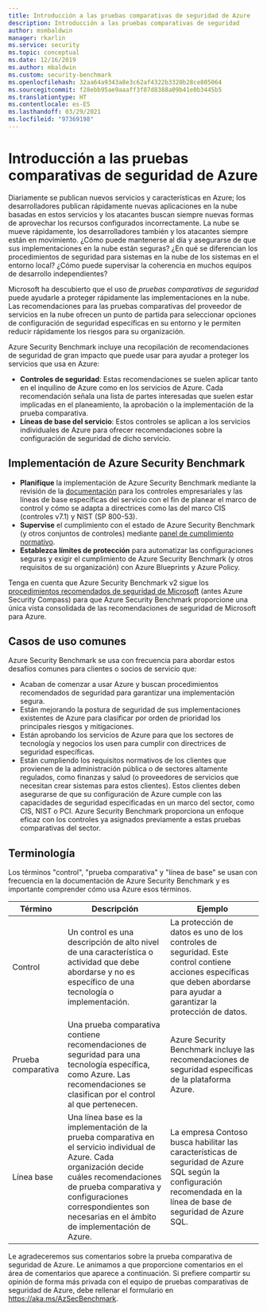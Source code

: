 ```yaml
---
title: Introducción a las pruebas comparativas de seguridad de Azure
description: Introducción a las pruebas comparativas de seguridad
author: msmbaldwin
manager: rkarlin
ms.service: security
ms.topic: conceptual
ms.date: 12/16/2019
ms.author: mbaldwin
ms.custom: security-benchmark
ms.openlocfilehash: 32aa64a9343a8e3c62af4322b3320b28ce805064
ms.sourcegitcommit: f28ebb95ae9aaaff3f87d8388a09b41e0b3445b5
ms.translationtype: HT
ms.contentlocale: es-ES
ms.lasthandoff: 03/29/2021
ms.locfileid: "97369198"
---
```

# <a name="azure-security-benchmark-introduction"></a>Introducción a las pruebas comparativas de seguridad de Azure

Diariamente se publican nuevos servicios y características en Azure; los desarrolladores publican rápidamente nuevas aplicaciones en la nube basadas en estos servicios y los atacantes buscan siempre nuevas formas de aprovechar los recursos configurados incorrectamente. La nube se mueve rápidamente, los desarrolladores también y los atacantes siempre están en movimiento. ¿Cómo puede mantenerse al día y asegurarse de que sus implementaciones en la nube están seguras? ¿En qué se diferencian los procedimientos de seguridad para sistemas en la nube de los sistemas en el entorno local? ¿Cómo puede supervisar la coherencia en muchos equipos de desarrollo independientes?

Microsoft ha descubierto que el uso de *pruebas comparativas de seguridad* puede ayudarle a proteger rápidamente las implementaciones en la nube. Las recomendaciones para las pruebas comparativas del proveedor de servicios en la nube ofrecen un punto de partida para seleccionar opciones de configuración de seguridad específicas en su entorno y le permiten reducir rápidamente los riesgos para su organización.

Azure Security Benchmark incluye una recopilación de recomendaciones de seguridad de gran impacto que puede usar para ayudar a proteger los servicios que usa en Azure:

- **Controles de seguridad**: Estas recomendaciones se suelen aplicar tanto en el inquilino de Azure como en los servicios de Azure. Cada recomendación señala una lista de partes interesadas que suelen estar implicadas en el planeamiento, la aprobación o la implementación de la prueba comparativa. 
- **Líneas de base del servicio**: Estos controles se aplican a los servicios individuales de Azure para ofrecer recomendaciones sobre la configuración de seguridad de dicho servicio.

## <a name="implement-the-azure-security-benchmark"></a>Implementación de Azure Security Benchmark
- **Planifique** la implementación de Azure Security Benchmark mediante la revisión de la [documentación](overview.md) para los controles empresariales y las líneas de base específicas del servicio con el fin de planear el marco de control y cómo se adapta a directrices como las del marco CIS (controles v7.1) y NIST (SP 800-53).
- **Supervise** el cumplimiento con el estado de Azure Security Benchmark (y otros conjuntos de controles) mediante [panel de cumplimiento normativo](../../security-center/security-center-compliance-dashboard.md).
- **Establezca límites de protección** para automatizar las configuraciones seguras y exigir el cumplimiento de Azure Security Benchmark (y otros requisitos de su organización) con Azure Blueprints y Azure Policy.
 
Tenga en cuenta que Azure Security Benchmark v2 sigue los [procedimientos recomendados de seguridad de Microsoft](/security/compass/microsoft-security-compass-introduction) (antes Azure Security Compass) para que Azure Security Benchmark proporcione una única vista consolidada de las recomendaciones de seguridad de Microsoft para Azure.

## <a name="common-use-cases"></a>Casos de uso comunes

Azure Security Benchmark se usa con frecuencia para abordar estos desafíos comunes para clientes o socios de servicio que:
- Acaban de comenzar a usar Azure y buscan procedimientos recomendados de seguridad para garantizar una implementación segura.
- Están mejorando la postura de seguridad de sus implementaciones existentes de Azure para clasificar por orden de prioridad los principales riesgos y mitigaciones.
- Están aprobando los servicios de Azure para que los sectores de tecnología y negocios los usen para cumplir con directrices de seguridad específicas.
- Están cumpliendo los requisitos normativos de los clientes que provienen de la administración pública o de sectores altamente regulados, como finanzas y salud (o proveedores de servicios que necesitan crear sistemas para estos clientes). Estos clientes deben asegurarse de que su configuración de Azure cumple con las capacidades de seguridad especificadas en un marco del sector, como CIS, NIST o PCI. Azure Security Benchmark proporciona un enfoque eficaz con los controles ya asignados previamente a estas pruebas comparativas del sector.

## <a name="terminology"></a>Terminología

Los términos "control", "prueba comparativa" y "línea de base" se usan con frecuencia en la documentación de Azure Security Benchmark y es importante comprender cómo usa Azure esos términos.


| Término | Descripción | Ejemplo |
|--|--|--|
| Control | Un control es una descripción de alto nivel de una característica o actividad que debe abordarse y no es específico de una tecnología o implementación. | La protección de datos es uno de los controles de seguridad. Este control contiene acciones específicas que deben abordarse para ayudar a garantizar la protección de datos. |
| Prueba comparativa | Una prueba comparativa contiene recomendaciones de seguridad para una tecnología específica, como Azure. Las recomendaciones se clasifican por el control al que pertenecen. | Azure Security Benchmark incluye las recomendaciones de seguridad específicas de la plataforma Azure. |
| Línea base | Una línea base es la implementación de la prueba comparativa en el servicio individual de Azure. Cada organización decide cuáles recomendaciones de prueba comparativa y configuraciones correspondientes son necesarias en el ámbito de implementación de Azure. | La empresa Contoso busca habilitar las características de seguridad de Azure SQL según la configuración recomendada en la línea de base de seguridad de Azure SQL.

Le agradeceremos sus comentarios sobre la prueba comparativa de seguridad de Azure. Le animamos a que proporcione comentarios en el área de comentarios que aparece a continuación. Si prefiere compartir su opinión de forma más privada con el equipo de pruebas comparativas de seguridad de Azure, debe rellenar el formulario en https://aka.ms/AzSecBenchmark.
